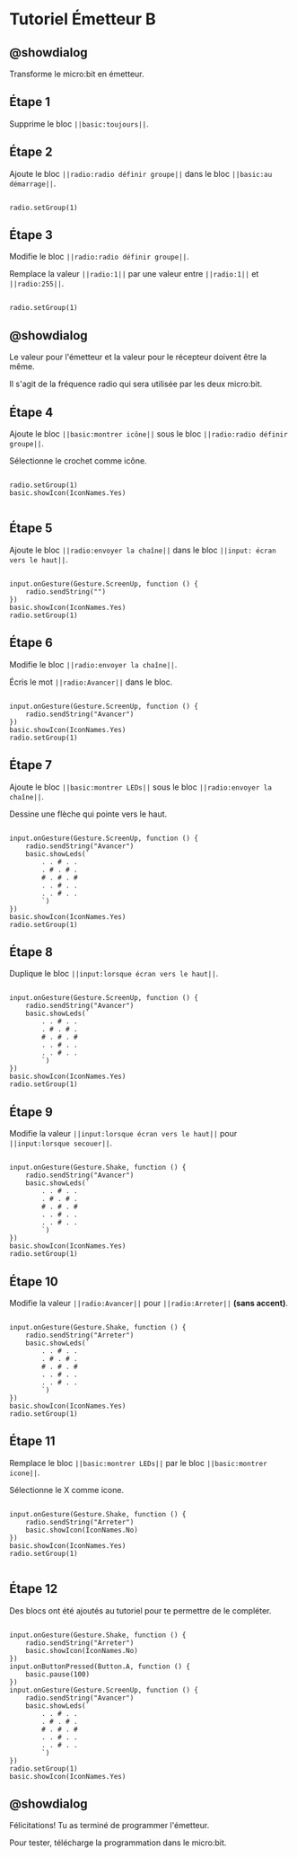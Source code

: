 # Tutoriel Émetteur B

## @showdialog

Transforme le micro:bit en émetteur. 

## Étape 1

Supprime le bloc ``||basic:toujours||``.

## Étape 2

Ajoute le bloc ``||radio:radio définir groupe||`` dans le bloc ``||basic:au démarrage||``.

```blocks

radio.setGroup(1)

```

## Étape 3

Modifie le bloc ``||radio:radio définir groupe||``.

Remplace la valeur ``||radio:1||`` par une valeur entre  ``||radio:1||`` et  ``||radio:255||``.

```blocks

radio.setGroup(1)

```
## @showdialog 

Le valeur pour l'émetteur et la valeur pour le récepteur doivent être la même.

Il s'agit de la fréquence radio qui sera utilisée par les deux micro:bit.


## Étape 4

Ajoute le bloc ``||basic:montrer icône||`` sous le bloc ``||radio:radio définir groupe||``.

Sélectionne le crochet comme icône.

```blocks

radio.setGroup(1)
basic.showIcon(IconNames.Yes)


```

## Étape 5

Ajoute le bloc ``||radio:envoyer la chaîne||`` dans le bloc ``||input: écran vers le haut||``.


```blocks

input.onGesture(Gesture.ScreenUp, function () {
    radio.sendString("")
})
basic.showIcon(IconNames.Yes)
radio.setGroup(1)

```

## Étape 6

Modifie le bloc ``||radio:envoyer la chaîne||``.

Écris le mot ``||radio:Avancer||`` dans le bloc. 

```blocks

input.onGesture(Gesture.ScreenUp, function () {
    radio.sendString("Avancer")
})
basic.showIcon(IconNames.Yes)
radio.setGroup(1)

```

## Étape 7

Ajoute le bloc ``||basic:montrer LEDs||`` sous le bloc ``||radio:envoyer la chaîne||``.

Dessine une flèche qui pointe vers le haut.

```blocks

input.onGesture(Gesture.ScreenUp, function () {
    radio.sendString("Avancer")
    basic.showLeds(`
        . . # . .
        . # . # .
        # . # . #
        . . # . .
        . . # . .
        `)
})
basic.showIcon(IconNames.Yes)
radio.setGroup(1)

```

## Étape 8

Duplique le bloc ``||input:lorsque écran vers le haut||``.

```blocks

input.onGesture(Gesture.ScreenUp, function () {
    radio.sendString("Avancer")
    basic.showLeds(`
        . . # . .
        . # . # .
        # . # . #
        . . # . .
        . . # . .
        `)
})
basic.showIcon(IconNames.Yes)
radio.setGroup(1)

```

## Étape 9

Modifie la valeur ``||input:lorsque écran vers le haut||`` pour ``||input:lorsque secouer||``.

```blocks

input.onGesture(Gesture.Shake, function () {
    radio.sendString("Avancer")
    basic.showLeds(`
        . . # . .
        . # . # .
        # . # . #
        . . # . .
        . . # . .
        `)
})
basic.showIcon(IconNames.Yes)
radio.setGroup(1)

```

## Étape 10

Modifie la valeur ``||radio:Avancer||`` pour ``||radio:Arreter||`` **(sans accent)**.

```blocks

input.onGesture(Gesture.Shake, function () {
    radio.sendString("Arreter")
    basic.showLeds(`
        . . # . .
        . # . # .
        # . # . #
        . . # . .
        . . # . .
        `)
})
basic.showIcon(IconNames.Yes)
radio.setGroup(1)

```

## Étape 11

Remplace le bloc ``||basic:montrer LEDs||`` par le bloc ``||basic:montrer icone||``.

Sélectionne le X comme icone.

```blocks

input.onGesture(Gesture.Shake, function () {
    radio.sendString("Arreter")
    basic.showIcon(IconNames.No)
})
basic.showIcon(IconNames.Yes)
radio.setGroup(1)


```

## Étape 12

Des blocs ont été ajoutés au tutoriel pour te permettre de le compléter.

```blocks

input.onGesture(Gesture.Shake, function () {
    radio.sendString("Arreter")
    basic.showIcon(IconNames.No)
})
input.onButtonPressed(Button.A, function () {
    basic.pause(100)
})
input.onGesture(Gesture.ScreenUp, function () {
    radio.sendString("Avancer")
    basic.showLeds(`
        . . # . .
        . # . # .
        # . # . #
        . . # . .
        . . # . .
        `)
})
radio.setGroup(1)
basic.showIcon(IconNames.Yes)
```

## @showdialog 

Félicitations! Tu as terminé de programmer l'émetteur.

Pour tester, télécharge la programmation dans le micro:bit.